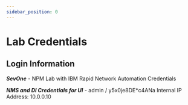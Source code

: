 ```yaml
---
sidebar_position: 0
---
```


# Lab Credentials

## Login Information

***SevOne*** - NPM Lab with IBM Rapid Network Automation Credentials

***NMS and DI Credentials for UI*** - admin / y5x0je8DE*c4ANa
Internal IP Address:  10.0.0.10
